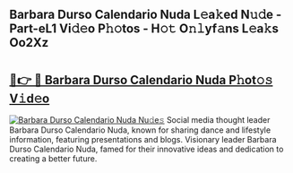 ## Barbara Durso Calendario Nuda L𝚎a𝚔ed N𝚞𝚍e - Part-eL1 Vi𝚍𝚎o P𝚑𝚘tos - H𝚘𝚝 O𝚗𝚕yf𝚊ns L𝚎a𝚔s Oo2Xz

# <h2><a href="http://kf9jhv.oniu.top/?m=Barbara+Durso+Calendario+Nuda">🔗👉 🔴 Barbara Durso Calendario Nuda P𝚑ot𝚘𝚜 V𝚒d𝚎o</a></h2>

[![Barbara Durso Calendario Nuda Nu𝚍e𝚜](https://i.imgur.com/0qMVB7G.gif)](http://kf9jhv.oniu.top/?m=Barbara+Durso+Calendario+Nuda)
Social media thought leader Barbara Durso Calendario Nuda, known for sharing dance and lifestyle information, featuring presentations and blogs. Visionary leader Barbara Durso Calendario Nuda, famed for their innovative ideas and dedication to creating a better future.  
